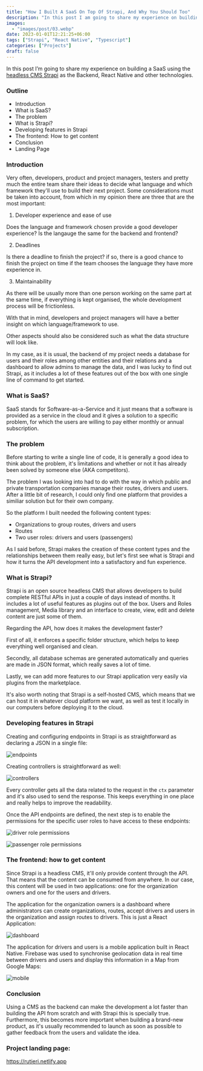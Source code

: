 ```yaml
---
title: "How I Built A SaaS On Top Of Strapi, And Why You Should Too"
description: "In this post I am going to share my experience on building a SaaS using the headless CMS Strapi as the Backend, React Native and other technologies."
images:
  - "images/post/03.webp"
date: 2023-01-01T12:21:25+06:00
tags: ["Strapi", "React Native", "Typescript"]
categories: ["Projects"]
draft: false
---
```


In this post I&rsquo;m going to share my experience on building a SaaS using the [headless CMS Strapi](https://strapi.io/) as the Backend, React Native and other technologies.

### Outline
- Introduction
- What is SaaS?
- The problem
- What is Strapi?
- Developing features in Strapi
- The frontend: How to get content
- Conclusion
- Landing Page

### Introduction

Very often, developers, product and project managers, testers and pretty much the entire team share their ideas to decide what language and which framework they'll use to build their next project. Some considerations must be taken into account, from which in my opinion there are three that are the most important:

1. Developer experience and ease of use

  Does the language and framework chosen provide a good developer experience? Is the langauge the same for the backend and frontend?

2. Deadlines

  Is there a deadline to finish the project? if so, there is a good chance to finish the project on time if the team chooses the language they have more experience in.
  
3. Maintainability

  As there will be usually more than one person working on the same part at the same time, if everything is kept organised, the whole development process will be frictionless.

With that in mind, developers and project managers will have a better insight on which language/framework to use.

Other aspects should also be considered such as what the data structure will look like.

In my case, as it is usual, the backend of my project needs a database for users and their roles among other entities and their relations and a dashboard to allow admins to manage the data, and I was lucky to find out Strapi, as it includes a lot of these features out of the box with one single line of command to get started.

### What is SaaS?

SaaS stands for Software-as-a-Service and it just means that a software is provided as a service in the cloud and it gives a solution to a specific problem, for which the users are willing to pay either monthly or annual subscription.

### The problem

Before starting to write a single line of code, it is generally a good idea to think about the problem, it's limitations and whether or not it has already been solved by someone else (AKA competitors).

The problem I was looking into had to do with the way in which public and private transportation companies manage their routes, drivers and users. After a little bit of research, I could only find one platform that provides a similiar solution but for their own company.

So the platform I built needed the following content types:

- Organizations to group routes, drivers and users
- Routes
- Two user roles: drivers and users (passengers)

As I said before, Strapi makes the creation of these content types and the relationships between them really easy, but let's first see what is Strapi and how it turns the API development into a satisfactory and fun experience.

### What is Strapi?

Strapi is an open source headless CMS that allows developers to build complete RESTful APIs in just a couple of days instead of months. It includes a lot of useful features as plugins out of the box. Users and Roles management, Media library and an interface to create, view, edit and delete content are just some of them.

Regarding the API, how does it makes the development faster?

First of all, it enforces a specific folder structure, which helps to keep everything well organised and clean.

Secondly, all database schemas are generated automatically and queries are made in JSON format, which really saves a lot of time.

Lastly, we can add more features to our Strapi application very easily via plugins from the marketplace.

It's also worth noting that Strapi is a self-hosted CMS, which means that we can host it in whatever cloud platform we want, as well as test it locally in our computers before deploying it to the cloud.

### Developing features in Strapi

Creating and configuring endpoints in Strapi is as straightforward as declaring a JSON in a single file:

![endpoints](/images/post/endpoints.png)

Creating controllers is straightforward as well:

![controllers](/images/post/controllers.png)

Every controller gets all the data related to the request in the `ctx` parameter and it's also used to send the response. This keeps everything in one place and really helps to improve the readability.

Once the API endpoints are defined, the next step is to enable the permissions for the specific user roles to have access to these endpoints:

![driver role permissions](/images/post/permissions_driver.png)

![passenger role permissions](/images/post/permissions_passenger.png)

### The frontend: how to get content

Since Strapi is a headless CMS, it'll only provide content through the API. That means that the content can be consumed from anywhere. In our case, this content will be used in two applications: one for the organization owners and one for the users and drivers.

The application for the organization owners is a dashboard where administrators can create organizations, routes, accept drivers and users in the organization and assign routes to drivers. This is just a React Application:

![dashboard](/images/post/dashboard.png)

The application for drivers and users is a mobile application built in React Native. Firebase was used to synchronise geolocation data in real time between drivers and users and display this information in a Map from Google Maps:

<div class="w-50">
  <img src="/images/post/step6-2-mobile.webp" alt="mobile" />
</div>

### Conclusion

Using a CMS as the backend can make the development a lot faster than building the API from scratch and with Strapi this is specially true. Furthermore, this becomes more important when building a brand-new product, as it's usually recommended to launch as soon as possible to gather feedback from the users and validate the idea.

### Project landing page:

https://rutieri.netlify.app

























